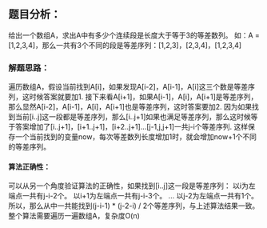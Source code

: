 ## 题目分析：

给出一个数组A，求出A中有多少个连续段是长度大于等于3的等差数列。
如：A = [1,2,3,4]，那么一共有3个不同的段是等差序列：[1,2,3]，[2,3,4]，[1,2,3,4]


### 解题思路：

遍历数组A，假设当前找到A[i]，如果发现A[i-2]，A[i-1]，A[i]这三个数是等差序列，这时候答案就要加1.
接下来看A[i+1]，如果A[i-1]，A[i]，A[i+1]是等差序列，那么显然A[i-2]，A[i-1]，A[i]，A[i+1]也是等差序列，这时答案要加2.
因为如果找到当前[i..j]这一段都是等差序列，那么[i..j+1]如果也满足等差序列，那么这时候等于答案增加了[i..j+1]，[i+1..j+1]，[i+2..j+1]...[j-1,j,j+1]一共j-i个等差序列.
这样保存一个当前找到的变量now，每次等差数列长度增加1时，就会增加now+1个不同的等差序列。

#### 算法正确性：

可以从另一个角度验证算法的正确性，如果找到[i..j]这一段是等差序列：
以i为左端点一共有j-i-2个。
以i+1为左端点一共有j-i-3个。
...
以j-2为左端点一共有1个。
所以，那么从中一共能找到(j-i-1) * (j-2-i) / 2个等差序列，与上述算法结果一致。
整个算法需要遍历一遍数组A，复杂度O(n)

